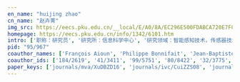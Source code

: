 ```yaml
---
en_name: "huijing zhao"
cn_name: "赵卉菁"
img_src: https://eecs.pku.edu.cn/__local/E/A0/8A/EC296E500FDABCA720E7FCCF4B6_8F632584_267D.jpg?e=.jpg
homepage: https://eecs.pku.edu.cn/info/1342/6101.htm
intro: ['职称：研究员', '研究所：信息科学中心', '研究领域：智能感知技术，传感器技术，智能汽车和移动机器人，智能交通\r\n\r\n ', '办公电话：86-10-6275 7458', '电子邮件：zhaohj@cis.pku.edu.cn', '个人主页：http://www.poss.pku.edu.cn ']
pid: "95/967"
coauthor_names: ['François Aioun', 'Philippe Bonnifait', 'Jean-Baptiste Bordes', 'Jiayu Chen', 'Yuzhong Chen', 'Masaki Chiba', 'Jinshi Cui', 'Franck Davoine', 'Thierry Denoeux', 'Zhezhang Ding', 'John M. Dolan', 'Yulin Duan', 'Xiaojing Fan', 'Zipei Fan', 'Yongkun Fang', 'Biao Gao', 'Sibo Geng', 'Stéphane Géronimi', 'Franck Guillemard', 'Chunzhao Guo', 'Hanqi Guo', 'Mengwen He', 'Xu He', 'Bing Hu', 'Shaochi Hu', 'Yulan Hu', 'Yingning Huang', 'Nobuaki Ishihara', 'Xiaoliang Ju', 'Kyoichiro Katabira', 'Kiyosumi Kidono', 'Yoshiko Kojima', 'Chengkun Li', 'Mingzhong Li', 'Nan Li', 'Wei Li', 'Xuelong Li', 'Yubin Lin', 'Yuping Lin', 'Guiyang Liu', 'Ye Liu 0002', 'Yiming Liu', 'Zhengkai Liu', 'Linlin Lv', 'Qiang Lv', 'Jilin Mei', 'Seiichi Mita', 'Mathieu Moze', 'Yuri Nakagawa', 'Katsuyuki Nakamura', 'Tomowo Ohga', 'Yancheng Pan', 'Kiyoshi Sakamoto', 'Jie Sha', 'Xiaowei Shao', 'Yun Shi', 'Ryosuke Shibasaki', 'Xuan Song', 'Ruoyu Sun', 'Naoki Suzukawa', 'Chao Wang', 'Jiannan Wang', 'Xulei Wang', 'Zeliang Wang', 'Zuchao Wang', 'Junqing Wei', 'Yanqiong Wei', 'Junqiang Xi', 'Anran Xu', 'Donghao Xu', 'Philippe Xu', 'Wenda Xu', 'Yuandong Xu', 'Wen Yao', 'Xianghua Ying', 'Bowen Yu', 'Yufeng Yu', 'Xiaoru Yuan', 'Qiqi Zeng', 'Hongbin Zha', 'Hongbing Zha', 'Quanshi Zhang', 'Rong Zhang', 'Xijun Zhao', 'Yipu Zhao', 'Wen ZhaYao', 'Xiaolong Zhu', 'Zeyu Zhu']
coauthor_ids: ['184/2619', '41/3411', '99/5751', '80/8422', '32/3775', '33/3146', '21/2565', '12/2446', '70/2550', '228/4726', '52/532', '128/0386', '13/7658', '129/4043', '173/9789', '42/3753', '259/1790', '183/6343', '156/0766', '41/7746', '78/8756', '117/2276', '89/3991', '25/5631', '254/6324', '68/7653', '143/6235', '75/289', '181/5546', '49/3587', '74/11', '45/5003', '232/1826', '36/5270', '84/3795', '64/6025', 'l/XuelongLi', '123/5713', '82/4964', '91/10618', '96/2615-2', '66/2967', '75/3831', '07/10612', '62/6355', '212/1446', '02/1627', '13/8426', '81/3357', '44/5556', '67/1418', '248/3581', '30/5712', '68/11483', '06/1449', '77/5556', '00/2937', '21/5658', '30/9879', '55/5560', '188/7759', '39/7183', '76/525', '129/4011', '49/8023', '71/9963', '07/10613', '41/8739', '248/3541', '191/0297', '131/3557', '52/9964', '128/7872', '85/4040', '00/131', '95/10266', '37/10243', '36/2050', '191/0451', '20/5020', '190/0482', '46/7793', '13/5366', '93/11206', '02/8369', '58/9966', '74/4932', '192/2177']
paper_keys: ['journals/mva/XuDBZD16', 'journals/ivc/CuiZZS08', 'journals/tist/SongSZSZCZ13', 'journals/scjapan/NakamuraZSSOS06', 'journals/tits/WangFZGMZ16', 'journals/corr/abs-2002-09147', 'journals/tits/ZhaoWLGGA17', 'journals/ijon/SongCZZS13', 'journals/corr/abs-2003-13109', 'journals/pami/ZhangSSZS16', 'journals/tits/ShaoSZLS14', 'journals/inffus/SongSZSZZ13', 'journals/corr/abs-2003-13930', 'journals/corr/abs-1905-09533', 'journals/tits/XuZGGA19', 'journals/tits/MeiYZZ18', 'journals/cviu/CuiZZS07', 'journals/corr/abs-2003-04780', 'journals/tits/ZhaoSZXCZS12', 'journals/mva/ZhaoS03', 'journals/tits/FangWYZZZ19', 'journals/ijon/ZhangSSSZ13', 'journals/amc/LiZLZS07', 'journals/tsmc/ZhaoS03', 'journals/tits/ZhaoCSSCZ09', 'journals/tist/ZhangSSZS15', 'journals/corr/abs-1809-00426', 'journals/corr/abs-2003-13926', 'journals/tsmc/CuiLXZZ13', 'journals/tsmc/ZhaoS05', 'journals/corr/abs-1909-06953', 'journals/itsm/ZhaoCZKSS09', 'journals/tits/YaoZLXZGGA17', 'journals/tist/SongZCSSZ13']
---
```

